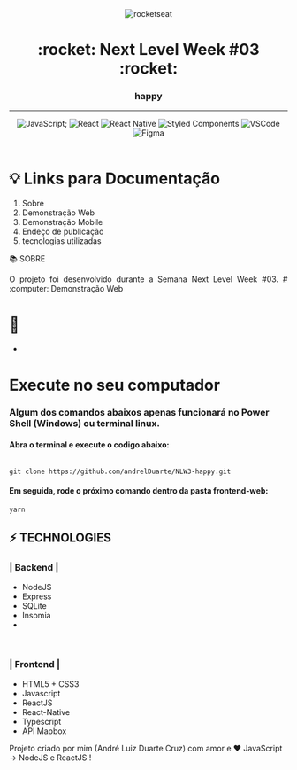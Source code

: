 <div align = "center">
<img src="https://user-images.githubusercontent.com/4256471/60937329-69836380-a2a6-11e9-910b-759f9f1d26a7.png" alt = "rocketseat">
<h1>:rocket: Next Level Week #03 :rocket:</h1>
<h3>happy</h3>
  <hr>
  
![JavaScript](https://img.shields.io/badge/-JavaScript%20ES6-F7B93E?style=flat-square&logo=javascript&logoColor=black);
![React](https://img.shields.io/badge/-React%20JS-262B32?style=flat-square&logo=react&logoColor=00D0F6)
![React Native](https://img.shields.io/badge/-React%20Native-262B32?style=flat-square&logo=react&logoColor=00D0F6)
![Styled Components](https://img.shields.io/badge/-Styled_Components-db7092?style=flat-square&logo=styled-components&logoColor=white)
![VSCode](https://img.shields.io/badge/-VSCode-0085D1?style=flat-square&logo=visual-studio-code&logoColor=white)
![Figma](https://img.shields.io/badge/-Figma-EA4C1D?style=flat-square&logo=figma&logoColor=white)
<br>
<br>


  
</div>

# :bulb: Links para Documentação

1. Sobre 
2. Demonstração Web
3. Demonstração Mobile
4. Endeço de publicação
5. tecnologias utilizadas
  


:books: SOBRE
<br>

<p align="justify">O projeto foi desenvolvido durante a Semana Next Level Week #03. 
# :computer: Demonstração Web

<h1>

</h1>

# :loudspeaker: 

- 


# Execute no seu computador

### Algum dos comandos abaixos apenas funcionará no Power Shell (Windows) ou terminal linux.


#### Abra o terminal e execute o codigo abaixo:

```git 

git clone https://github.com/andrelDuarte/NLW3-happy.git

```

#### Em seguida, rode o próximo comando dentro da pasta frontend-web:

```
yarn

```



## :zap: TECHNOLOGIES


### | Backend | 

* NodeJS
* Express  
* SQLite 
* Insomia
*   

<br>

### | Frontend | 
* HTML5 + CSS3 
* Javascript 
* ReactJS 
* React-Native 
* Typescript 
* API Mapbox 


Projeto criado por mim (André Luiz Duarte Cruz) com amor e :heart: JavaScript -> NodeJS e ReactJS !
